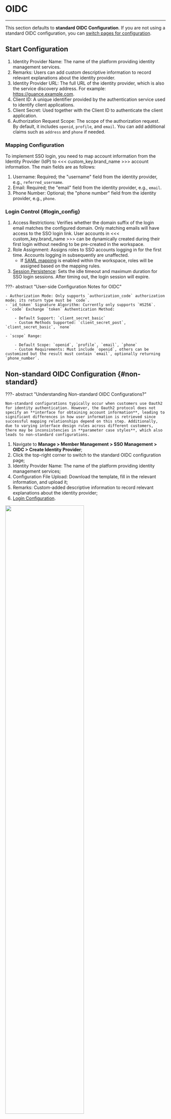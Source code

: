 # OIDC 
---


This section defaults to **standard OIDC Configuration**. If you are not using a standard OIDC configuration, you can [switch pages for configuration](#non-standard).

## Start Configuration

1. Identity Provider Name: The name of the platform providing identity management services.
2. Remarks: Users can add custom descriptive information to record relevant explanations about the identity provider.
3. Identity Provider URL: The full URL of the identity provider, which is also the service discovery address. For example: https://guance.example.com.
4. Client ID: A unique identifier provided by the authentication service used to identify client applications.
5. Client Secret: Used together with the Client ID to authenticate the client application.
6. Authorization Request Scope: The scope of the authorization request. By default, it includes `openid`, `profile`, and `email`. You can add additional claims such as `address` and `phone` if needed.


### Mapping Configuration

To implement SSO login, you need to map account information from the Identity Provider (IdP) to <<< custom_key.brand_name >>> account information. The main fields are as follows:

1. Username: Required; the "username" field from the identity provider, e.g., `referred_username`.
2. Email: Required; the "email" field from the identity provider, e.g., `email`.
3. Phone Number: Optional; the "phone number" field from the identity provider, e.g., `phone`.

### Login Control {#login_config}


1. Access Restrictions: Verifies whether the domain suffix of the login email matches the configured domain. Only matching emails will have access to the SSO login link. User accounts in <<< custom_key.brand_name >>> can be dynamically created during their first login without needing to be pre-created in the workspace.
2. Role Assignment: Assigns roles to SSO accounts logging in for the first time. Accounts logging in subsequently are unaffected.
    - If [SAML mapping](#saml-mapping) is enabled within the workspace, roles will be assigned based on the mapping rules.
3. [Session Persistence](./saml.md#login-hold-time): Sets the idle timeout and maximum duration for SSO login sessions. After timing out, the login session will expire.


???- abstract "User-side Configuration Notes for OIDC"

    - Authorization Mode: Only supports `authorization_code` authorization mode; its return type must be `code`.
    - `id_token` Signature Algorithm: Currently only supports `HS256`.
    - `code` Exchange `token` Authentication Method:

        - Default Support: `client_secret_basic`
        - Custom Methods Supported: `client_secret_post`, `client_secret_basic`, `none`

    - `scope` Range:
        
        - Default Scope: `openid`, `profile`, `email`, `phone`
        - Custom Requirements: Must include `openid`, others can be customized but the result must contain `email`, optionally returning `phone_number`.


## Non-standard OIDC Configuration {#non-standard}

???- abstract "Understanding Non-standard OIDC Configurations?"

    Non-standard configurations typically occur when customers use Oauth2 for identity authentication. However, the Oauth2 protocol does not specify an **interface for obtaining account information**, leading to significant differences in how user information is retrieved since successful mapping relationships depend on this step. Additionally, due to varying interface design rules across different customers, there may be inconsistencies in **parameter case styles**, which also leads to non-standard configurations.

1. Navigate to **Manage > Member Management > SSO Management > OIDC > Create Identity Provider**;
2. Click the top-right corner to switch to the standard OIDC configuration page;
3. Identity Provider Name: The name of the platform providing identity management services;
4. Configuration File Upload: Download the template, fill in the relevant information, and upload it;
5. Remarks: Custom-added descriptive information to record relevant explanations about the identity provider;
6. [Login Configuration](#login_config).

<img src="../img/oidc-5.png" width="70%" >

### Obtain URLs

After successfully adding an identity provider, you can obtain the **Callback URL** and the **Initiate Login URL**.

| Field      | Description                  |
| ----------- | ------------------- |
| Callback URL      | The callback address agreed upon in the OIDC protocol after successful authentication, used to receive the identity provider's authentication response.       |
| Initiate Login URL      | The entry point address for starting the OIDC login flow from <<< custom_key.brand_name >>>, provided by the identity provider.     |

After obtaining these two URLs, they need to be provided to the identity provider.